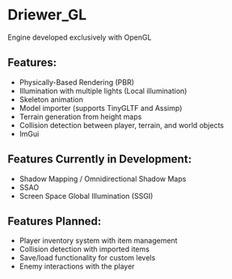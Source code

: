 # Driewer_GL

Engine developed exclusively with OpenGL

## Features:
- Physically-Based Rendering (PBR)
- Illumination with multiple lights (Local illumination)
- Skeleton animation
- Model importer (supports TinyGLTF and Assimp)
- Terrain generation from height maps
- Collision detection between player, terrain, and world objects
- ImGui

## Features Currently in Development:
- Shadow Mapping / Omnidirectional Shadow Maps
- SSAO
- Screen Space Global Illumination (SSGI)

## Features Planned:
- Player inventory system with item management
- Collision detection with imported items
- Save/load functionality for custom levels
- Enemy interactions with the player
